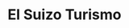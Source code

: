 ---
title: "El Suizo Turismo"
url: /ciudad-autonoma-de-buenos-aires/el-suizo-turismo/
shop: Reisebüro
---